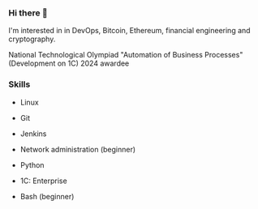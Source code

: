 ### Hi there 👋
I'm interested in in DevOps, Bitcoin, Ethereum, financial engineering and cryptography.

National Technological Olympiad "Automation of Business Processes" (Development on 1C) 2024 awardee

### Skills
+ Linux 

+ Git

+ Jenkins

+ Network administration (beginner)

+ Python

+ 1C: Enterprise

+ Bash (beginner)

